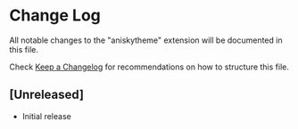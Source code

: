 # Change Log

All notable changes to the "aniskytheme" extension will be documented in this file.

Check [Keep a Changelog](http://keepachangelog.com/) for recommendations on how to structure this file.

## [Unreleased]

- Initial release
